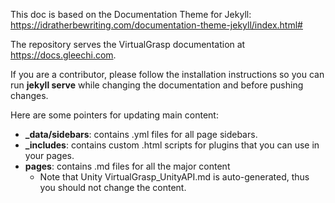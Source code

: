 This doc is based on the Documentation Theme for Jekyll:
https://idratherbewriting.com/documentation-theme-jekyll/index.html#

The repository serves the VirtualGrasp documentation at https://docs.gleechi.com.

If you are a contributor, please follow the installation instructions so you can 
run **jekyll serve** while changing the documentation and before pushing changes.

Here are some pointers for updating main content:

* **_data/sidebars**: contains .yml files for all page sidebars.
* **_includes**: contains custom .html scripts for plugins that you can use in your pages.
* **pages**: contains .md files for all the major content
  * Note that Unity VirtualGrasp_UnityAPI.md is auto-generated, thus you should not change the content.